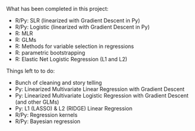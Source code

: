 What has been completed in this project:
- R/Py: SLR (linearized with Gradient Descent in Py)
- R/Py: Logistic (linearized with Gradient Descent in Py)
- R: MLR
- R: GLMs
- R: Methods for variable selection in regressions
- R: parametric bootstrapping 
- R: Elastic Net Logistic Regression (L1 and L2)

Things left to to do:
- Bunch of cleaning and story telling
- Py: Linearized Multivariate Linear Regression with Gradient Descent
- Py: Linearized Multivariate Logistic Regression with Gradient Descent (and other GLMs)
- Py: L1 (LASSO) & L2 (RIDGE) Linear Regression 
- R/Py: Regression kernels
- R/Py: Bayesian regression


